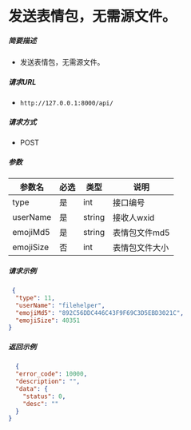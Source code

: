 # 发送表情包，无需源文件。

##### 简要描述

- 发送表情包，无需源文件。

##### 请求URL

- `http://127.0.0.1:8000/api/`

##### 请求方式

- POST

##### 参数
| 参数名     | 必选 | 类型    | 说明                   |
| ---------- | ---- | ------- | ---------------------- |
| type       | 是   | int     | 接口编号               |
| userName   | 是   | string  | 接收人wxid             |
| emojiMd5   | 是   | string  | 表情包文件md5          |
| emojiSize  | 否   | int     | 表情包文件大小         |

##### 请求示例

```json 
 {
  "type": 11,
  "userName": "filehelper",
  "emojiMd5": "892C56DDC446C43F9F69C3D5EBD3021C",
  "emojiSize": 40351
}
```

##### 返回示例

```json
  {
  "error_code": 10000,
  "description": "",
  "data": {
    "status": 0,
    "desc": ""
  }
}
```